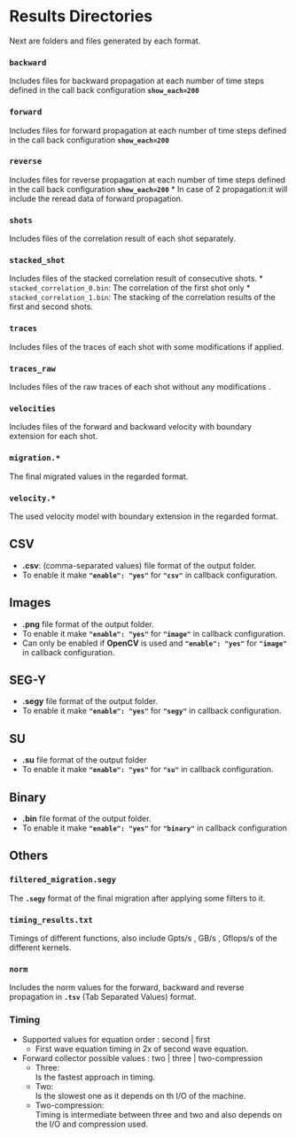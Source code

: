 # Results Directories

Next are folders and files generated by each format.
###  ```backward```
Includes files for backward propagation at each number of time steps defined in the call back configuration **```show_each=200```**

###  ```forward```
Includes files for forward propagation at each number of time steps defined in the call back configuration **```show_each=200```**

###  ```reverse```
Includes files for reverse propagation at each number of time steps defined in the call back configuration **```show_each=200```**
        * In case of 2 propagation:it will include the reread data of forward propagation.

###  ```shots```
Includes files of the correlation result of each shot separately.

###  ```stacked_shot``` 
Includes files of the stacked correlation result of consecutive shots.
    * ```stacked_correlation_0.bin```: The correlation of the first shot only 
    * ```stacked_correlation_1.bin```: The stacking of the correlation results of the first and second shots.

###  ```traces```
Includes files of the traces of each shot with some modifications if applied.

###  ```traces_raw```
Includes files of the raw traces of each shot without any modifications .

###  ```velocities```
Includes files of the forward and backward velocity with boundary extension for each shot.

###  ```migration.*```
The final migrated values in the regarded format.

###  ```velocity.*```
The used velocity model with boundary extension in the regarded format.

## CSV
* **.csv**: (comma-separated values) file format of the output folder.
* To enable it make **```"enable": "yes"```** for **```"csv"```** in callback configuration.

## Images
* **.png** file format of the output folder.
* To enable it make **```"enable": "yes"```** for **```"image"```** in callback configuration.
* Can only  be enabled if **OpenCV** is used and **```"enable": "yes"```** for **```"image"```** in callback configuration.

## SEG-Y
* **.segy** file format of the output folder.
* To enable it make **```"enable": "yes"```** for **```"segy"```** in callback configuration.

## SU
* **.su** file format of the output folder
* To enable it make **```"enable": "yes"```** for **```"su"```** in callback configuration.

## Binary
* **.bin** file format of the output folder.
* To enable it make **```"enable": "yes"```** for **```"binary"```** in callback configuration

## Others

###  ```filtered_migration.segy```
The **```.segy```** format of the final migration after applying some filters to it.

### ```timing_results.txt```
Timings of different functions, also include Gpts/s , GB/s , Gflops/s of the different kernels.

### ```norm```
Includes the norm values for the forward, backward and reverse propagation in **```.tsv```** (Tab Separated Values) format.


### Timing
* Supported values for equation order : second | first
    * First wave equation timing in 2x of second wave equation.  
* Forward collector possible values : two | three | two-compression
    * Three:\
      Is the fastest approach in timing.
    * Two:\
      Is the slowest one  as it depends on th I/O of the machine.
    * Two-compression:\
      Timing is intermediate between three and two and also depends on the I/O and compression used.

